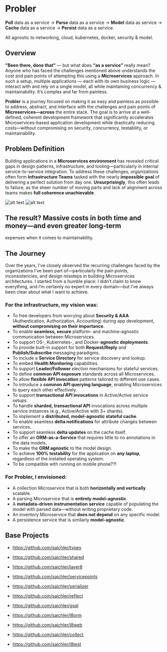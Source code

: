 # Probler
**Poll** data as a service -> **Parse** data as a service -> **Model** data as service -> 
**Cache** data as a service -> **Persist** data as a service. 

All agnostic to networking, cloud, kubernetes, docker, security & model.

## Overview
**"Been there, done that"** — but what does **“as a service”** really mean?
Anyone who has faced the challenges mentioned above understands the cost
and pain points of attempting this using a **Microservices** approach.
In such a setup, multiple applications — each with its own business
logic — interact with and rely on a single model,
all while maintaining concurrency & maintainability. It’s complex and far from painless.

**Probler** is a journey focused on making it as easy and painless as possible to 
address, abstract, and interface with the challenges and pain points of 
**Microservices—across** the entire stack. The goal is to arrive at a well-defined, 
coherent development framework that significantly accelerates Microservices-based 
application development while drastically reducing costs—without compromising on 
security, concurrency, testability, or maintainability.

## Problem Definition
Building applications in a **Microservices environment** has revealed critical gaps 
in design patterns, infrastructure, and tooling—particularly in internal 
service-to-service integration. To address these challenges, organizations often 
form **Infrastructure Teams** tasked with the nearly **impossible goal** of 
delivering a perfect solution from day one. **Unsurprisingly**, this often leads 
to failure, as the sheer number of moving parts and lack of alignment across teams 
makes **full coherence unachievable**.

![alt text](https://github.com/saichler/layer8/blob/main/problem-1.png)
![alt text](https://github.com/saichler/layer8/blob/main/problem-2.png)

## **The result?** Massive costs in both time and money—and even greater long-term 
expenses when it comes to maintainability.

## The Journey
Over the years, I’ve closely observed the recurring challenges faced by the 
organizations I’ve been part of—particularly the pain points, inconsistencies, 
and design missteps in building Microservices architectures. I started from a 
humble place: I didn’t claim to know everything, and I’m certainly no expert in 
every domain—but I’ve always been clear about what I want to achieve.

### For the infrastructure, my vision was:
* To free developers from worrying about **Security & AAA** (Authentication, Authorization,
Accounting) during app development, **without compromising on their importance**.
* To enable **seamless, secure** platform- and machine-agnostic communication between Microservices.
* To support OS-, Kubernetes-, and Docker-**agnostic deployments**.
* To provide built-in support for both **Request/Reply** and **Publish/Subscribe** 
messaging paradigms.
* To include a **Service Directory** for service discovery and lookup.
* To embed **Health Monitoring** capabilities.
* To support **Leader/Follower** election mechanisms for stateful services.
* To define **common API exposure** standards across all Microservices.
* To allow **flexible API invocation** patterns tailored to different use cases.
* To introduce a **common API querying language**, enabling Microservices to query 
each other effectively.
* To support **transactional API invocations** in Active/Active service setups.
* To handle **sharded, transactional API** invocations across multiple service instances (e.g., Active/Active with 3+ shards).
* To implement a **distributed, model-agnostic stateful cache**.
* To enable seamless **delta notifications** for attribute changes between services.
* To support seamless **delta updates** on the cache itself.
* To offer an **ORM-as-a-Service** that requires little to no annotations in the data models.
* To make the **ORM agnostic** to the model design.
* To achieve **100% testability** for the application on **any laptop**, 
regardless of the installed operating system.
* To be compatible with running on mobile phone??!

### For Probler, I envisioned:
* A collection Microservice that is both **horizontally and vertically** scalable.
* A parsing Microservice that is **entirely model-agnostic**.
* A **metadata-driven instrumentation service** capable of populating the model 
with parsed data—without writing proprietary code.
* An inventory Microservice that **does not depend** on any specific model.
* A persistence service that is similarly **model-agnostic**.


## Base Projects
* https://github.com/saichler/types

* https://github.com/saichler/shared

* https://github.com/saichler/layer8

* https://github.com/saichler/servicepoints

* https://github.com/saichler/serializer

* https://github.com/saichler/reflect

* https://github.com/saichler/gsql

* https://github.com/saichler/l8orm

* https://github.com/saichler/l8web

* https://github.com/saichler/collect

* https://github.com/saichler/l8test

